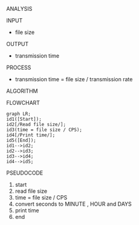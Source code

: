 ANALYSIS

INPUT

- file size

OUTPUT

- transmission time

PROCESS

- transmission time = file size / transmission rate

ALGORITHM

 FLOWCHART

```mermaid
graph LR;
id1([Start]);
id2[/Read file size/];
id3(time = file size / CPS);
id4[/Print time/];
id5([End]);
id1-->id2;
id2-->id3;
id3-->id4;
id4-->id5;

```

 PSEUDOCODE
 
1. start
2. read file size
3. time = file size / CPS
4. convert seconds to MINUTE , HOUR and DAYS
5. print time
6. end

